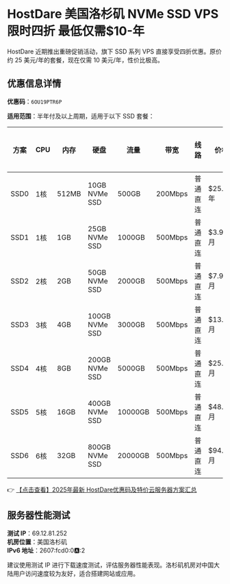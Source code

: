 # HostDare 美国洛杉矶 NVMe SSD VPS 限时四折 最低仅需$10-年

HostDare 近期推出重磅促销活动，旗下 SSD 系列 VPS 直接享受四折优惠。原价约 25 美元/年的套餐，现在仅需 10 美元/年，性价比极高。

## 优惠信息详情

**优惠码**：`6OU19PTR6P`

**适用范围**：半年付及以上周期，适用于以下 SSD 套餐：

| 方案  | CPU  | 内存  | 硬盘         | 流量   | 带宽   | 线路     | 价格        | 购买链接                  |
|-------|------|-------|--------------|--------|--------|----------|-------------|---------------------------|
| SSD0  | 1核  | 512MB | 10GB NVMe SSD | 500GB  | 200Mbps | 普通直连 | $25.99/年  | [立即购买](https://bit.ly/hostdare) |
| SSD1  | 1核  | 1GB   | 25GB NVMe SSD | 1000GB | 500Mbps | 普通直连 | $3.99/月   | [立即购买](https://bit.ly/hostdare) |
| SSD2  | 2核  | 2GB   | 50GB NVMe SSD | 2000GB | 500Mbps | 普通直连 | $7.99/月   | [立即购买](https://bit.ly/hostdare) |
| SSD3  | 3核  | 4GB   | 100GB NVMe SSD| 3000GB | 500Mbps | 普通直连 | $13.99/月  | [立即购买](https://bit.ly/hostdare) |
| SSD4  | 4核  | 8GB   | 200GB NVMe SSD| 5000GB | 500Mbps | 普通直连 | $25.99/月  | [立即购买](https://bit.ly/hostdare) |
| SSD5  | 5核  | 16GB  | 400GB NVMe SSD| 10000GB| 500Mbps | 普通直连 | $48.99/月  | [立即购买](https://bit.ly/hostdare) |
| SSD6  | 6核  | 32GB  | 800GB NVMe SSD| 20000GB| 500Mbps | 普通直连 | $94.99/月  | [立即购买](https://bit.ly/hostdare) |

👉 [【点击查看】2025年最新 HostDare优惠码及特价云服务器方案汇总](https://bit.ly/hostdare)

## 服务器性能测试

**测试 IP**：69.12.81.252  
**机房位置**：美国洛杉矶  
**IPv6 地址**：2607:fcd0:0:a::2  

建议使用测试 IP 进行下载速度测试，评估服务器性能表现。洛杉矶机房对中国大陆用户访问速度较为友好，适合搭建网站或应用。
